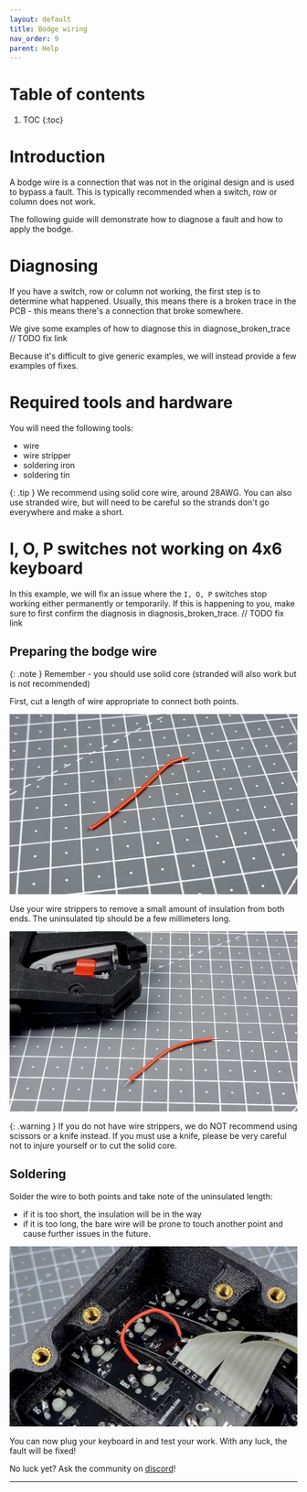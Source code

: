 ```yaml
---
layout: default
title: Bodge wiring
nav_order: 9
parent: Help
---
```


# Table of contents

1. TOC
{:toc}

# Introduction

A bodge wire is a connection that was not in the original design and is used to bypass a fault. This is typically recommended when a switch, row or column does not work.

The following guide will demonstrate how to diagnose a fault and how to apply the bodge.

# Diagnosing

If you have a switch, row or column not working, the first step is to determine what happened. Usually, this means there is a broken trace in the PCB - this means there's a connection that broke somewhere. 

We give some examples of how to diagnose this in diagnose_broken_trace
// TODO fix link

Because it's difficult to give generic examples, we will instead provide a few examples of fixes.

# Required tools and hardware

You will need the following tools:

- wire
- wire stripper
- soldering iron
- soldering tin

{: .tip }
We recommend using solid core wire, around 28AWG. You can also use stranded wire, but will need to be careful so the strands don't go everywhere and make a short.

# I, O, P switches not working on 4x6 keyboard

In this example, we will fix an issue where the `I, O, P` switches stop working either permanently or temporarily. If this is happening to you, make sure to first confirm the diagnosis in diagnosis_broken_trace.
// TODO fix link

## Preparing the bodge wire

{: .note }
Remember - you should use solid core (stranded will also work  but is not recommended)

First, cut a length of wire appropriate to connect both points.

![](../assets/pics/debug/bodgewire/3.jpg)

Use your wire strippers to remove a small amount of insulation from both ends. The uninsulated tip should be a few millimeters long.

![](../assets/pics/debug/bodgewire/4.jpg)

{: .warning }
If you do not have wire strippers, we do NOT recommend using scissors or a knife instead. If you must use a knife, please be very careful not to injure yourself or to cut the solid core.

## Soldering

Solder the wire to both points and take note of the uninsulated length:
- if it is too short, the insulation will be in the way
- if it is too long, the bare wire will be prone to touch another point and cause further issues in the future.

![](../assets/pics/debug/bodgewire/5.jpg)

You can now plug your keyboard in and test your work. With any luck, the fault will be fixed!

No luck yet? Ask the community on [discord][discord]!

----

[Discord]: https://www.bstkbd.com/discord
